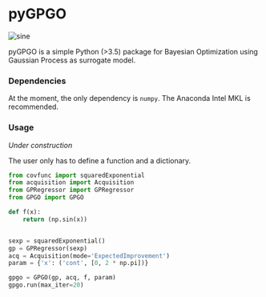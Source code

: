 # pyGPGO

![sine](http://imgur.com/KI7i3mI)

pyGPGO is a simple Python (>3.5) package for Bayesian Optimization using Gaussian Process as surrogate model.

### Dependencies

At the moment, the only dependency is `numpy`. The Anaconda Intel MKL is recommended.

### Usage

_Under construction_

The user only has to define a function and a dictionary.

```python
from covfunc import squaredExponential
from acquisition import Acquisition
from GPRegressor import GPRegressor
from GPGO import GPGO

def f(x):
	return (np.sin(x))


sexp = squaredExponential()
gp = GPRegressor(sexp)
acq = Acquisition(mode='ExpectedImprovement')
param = {'x': ('cont', [0, 2 * np.pi])}

gpgo = GPGO(gp, acq, f, param)
gpgo.run(max_iter=20)

```
